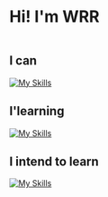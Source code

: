 # Hi! I'm WRR
<div style="display:flex; gap: 8px; align-items: center">
  <img src="https://github-readme-stats.vercel.app/api/top-langs/?username=WRR2001&layout=compact&hide_border=true" alt="">
  <img src="https://streak-stats.demolab.com?user=WRR2001&theme=vue&hide_border=true" alt="">
</div>

## I can
[![My Skills](https://skillicons.dev/icons?i=html,css,sass,js,mysql,ps,figma)](https://skillicons.dev)

## I'learning
[![My Skills](https://skillicons.dev/icons?i=vue,vite,webpack,ts,babel,git&theme=light)](https://skillicons.dev)

## I intend to learn
[![My Skills](https://skillicons.dev/icons?i=swift,react,redux,nodejs,blender,go,unity)](https://skillicons.dev)

<!--
**WRR2001/WRR2001** is a ✨ _special_ ✨ repository because its `README.md` (this file) appears on your GitHub profile.

Here are some ideas to get you started:

- 🔭 I’m currently working on ...
- 🌱 I’m currently learning ...
- 👯 I’m looking to collaborate on ...
- 🤔 I’m looking for help with ...
- 💬 Ask me about ...
- 📫 How to reach me: ...
- 😄 Pronouns: ...
- ⚡ Fun fact: ...
-->
